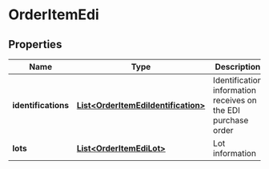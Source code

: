 

# OrderItemEdi


## Properties

| Name | Type | Description | Notes |
|------------ | ------------- | ------------- | -------------|
|**identifications** | [**List&lt;OrderItemEdiIdentification&gt;**](OrderItemEdiIdentification.md) | Identification information receives on the EDI purchase order |  [optional] |
|**lots** | [**List&lt;OrderItemEdiLot&gt;**](OrderItemEdiLot.md) | Lot information |  [optional] |



